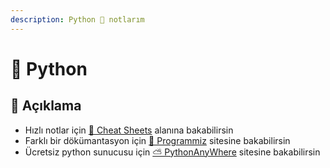 ```yaml
---
description: Python 🐍 notlarım
---
```


# 🐍 Python

## 🗽 Açıklama

- Hızlı notlar için [🏃‍ Cheat Sheets](Cheat%20Sheets) alanına bakabilirsin
- Farklı bir dökümantasyon için [📕 Programmiz](https://www.programiz.com/python-programming/first-program) sitesine bakabilirsin
- Ücretsiz python sunucusu için  [⛅ PythonAnyWhere](https://www.pythonanywhere.com) sitesine bakabilirsin
